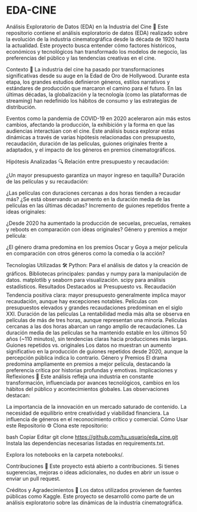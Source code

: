 # EDA-CINE
Análisis Exploratorio de Datos (EDA) en la Industria del Cine 🎥
Este repositorio contiene el análisis exploratorio de datos (EDA) realizado sobre la evolución de la industria cinematográfica desde la década de 1920 hasta la actualidad. Este proyecto busca entender cómo factores históricos, económicos y tecnológicos han transformado los modelos de negocio, las preferencias del público y las tendencias creativas en el cine.

Contexto 📜
La industria del cine ha pasado por transformaciones significativas desde su auge en la Edad de Oro de Hollywood. Durante esta etapa, los grandes estudios definieron géneros, estilos narrativos y estándares de producción que marcaron el camino para el futuro. En las últimas décadas, la globalización y la tecnología (como las plataformas de streaming) han redefinido los hábitos de consumo y las estrategias de distribución.

Eventos como la pandemia de COVID-19 en 2020 aceleraron aún más estos cambios, afectando la producción, la exhibición y la forma en que las audiencias interactúan con el cine. Este análisis busca explorar estas dinámicas a través de varias hipótesis relacionadas con presupuesto, recaudación, duración de las películas, guiones originales frente a adaptados, y el impacto de los géneros en premios cinematográficos.

Hipótesis Analizadas 🔍
Relación entre presupuesto y recaudación:

¿Un mayor presupuesto garantiza un mayor ingreso en taquilla?
Duración de las películas y su recaudación:

¿Las películas con duraciones cercanas a dos horas tienden a recaudar más?
¿Se está observando un aumento en la duración media de las películas en las últimas décadas?
Incremento de guiones repetidos frente a ideas originales:

¿Desde 2020 ha aumentado la producción de secuelas, precuelas, remakes y reboots en comparación con ideas originales?
Género y premios a mejor película:

¿El género drama predomina en los premios Oscar y Goya a mejor película en comparación con otros géneros como la comedia o la acción?

Tecnologías Utilizadas 🛠️
Python: Para el análisis de datos y la creación de gráficos.
Bibliotecas principales:
pandas y numpy para la manipulación de datos.
matplotlib y seaborn para visualización.
scipy para análisis estadísticos.
Resultados Destacados 📊
Presupuesto vs. Recaudación
Tendencia positiva clara: mayor presupuesto generalmente implica mayor recaudación, aunque hay excepciones notables.
Películas con presupuestos elevados y grandes recaudaciones predominan en el siglo XXI.
Duración de las películas
La rentabilidad media más alta se observa en películas de más de tres horas, aunque representan una minoría.
Películas cercanas a las dos horas abarcan un rango amplio de recaudaciones.
La duración media de las películas se ha mantenido estable en los últimos 50 años (~110 minutos), sin tendencias claras hacia producciones más largas.
Guiones repetidos vs. originales
Los datos no muestran un aumento significativo en la producción de guiones repetidos desde 2020, aunque la percepción pública indica lo contrario.
Género y Premios
El drama predomina ampliamente en premios a mejor película, destacando la preferencia crítica por historias profundas y emotivas.
Implicaciones y Reflexiones 🌟
Este análisis refleja una industria en constante transformación, influenciada por avances tecnológicos, cambios en los hábitos del público y acontecimientos globales. Las observaciones destacan:

La importancia de la innovación en un mercado saturado de contenido.
La necesidad de equilibrio entre creatividad y viabilidad financiera.
La influencia de géneros en el reconocimiento crítico y comercial.
Cómo Usar este Repositorio ⚙️
Clona este repositorio:

bash
Copiar
Editar
git clone https://github.com/tu_usuario/eda_cine.git
Instala las dependencias necesarias listadas en requirements.txt.

Explora los notebooks en la carpeta notebooks/.

Contribuciones 🤝
Este proyecto está abierto a contribuciones. Si tienes sugerencias, mejoras o ideas adicionales, no dudes en abrir un issue o enviar un pull request.

Créditos y Agradecimientos 🙌
Los datos utilizados provienen de fuentes públicas como Kaggle. Este proyecto se desarrolló como parte de un análisis exploratorio sobre las dinámicas de la industria cinematográfica.

